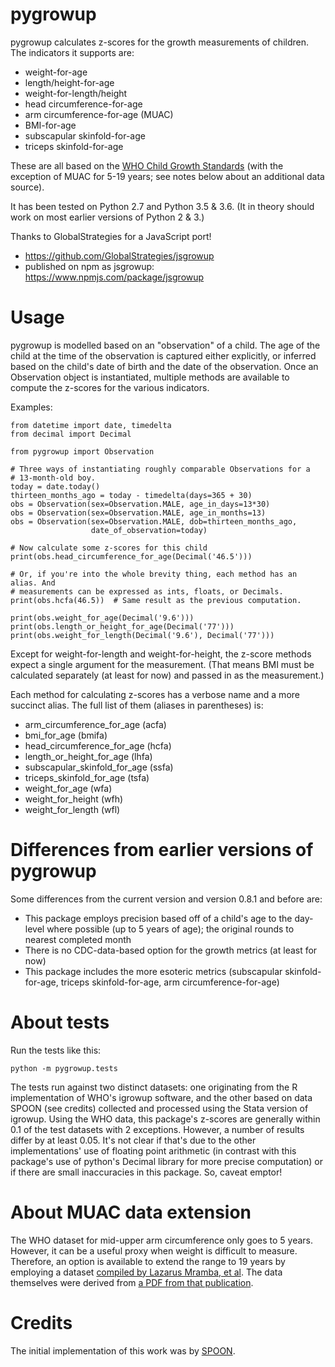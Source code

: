 # pygrowup


pygrowup calculates z-scores for the growth measurements of children. The
indicators it supports are:

* weight-for-age
* length/height-for-age
* weight-for-length/height
* head circumference-for-age
* arm circumference-for-age (MUAC)
* BMI-for-age
* subscapular skinfold-for-age
* triceps skinfold-for-age

These are all based on the
[WHO Child Growth Standards](http://www.who.int/childgrowth/standards/en/)
(with the exception of MUAC for 5-19 years; see notes below about an additional
data source).

It has been tested on Python 2.7 and Python 3.5 & 3.6. (It in theory should work
on most earlier versions of Python 2 & 3.)

Thanks to GlobalStrategies for a JavaScript port!
* https://github.com/GlobalStrategies/jsgrowup
* published on npm as jsgrowup: https://www.npmjs.com/package/jsgrowup

Usage
=====

pygrowup is modelled based on an "observation" of a child. The age of the child
at the time of the observation is captured either explicitly, or inferred based
on the child's date of birth and the date of the observation. Once an Observation
object is instantiated, multiple methods are available to compute the z-scores
for the various indicators.

Examples:

    from datetime import date, timedelta
    from decimal import Decimal

    from pygrowup import Observation

    # Three ways of instantiating roughly comparable Observations for a
    # 13-month-old boy.
    today = date.today()
    thirteen_months_ago = today - timedelta(days=365 + 30)
    obs = Observation(sex=Observation.MALE, age_in_days=13*30)
    obs = Observation(sex=Observation.MALE, age_in_months=13)
    obs = Observation(sex=Observation.MALE, dob=thirteen_months_ago,
                      date_of_observation=today)

    # Now calculate some z-scores for this child
    print(obs.head_circumference_for_age(Decimal('46.5')))

    # Or, if you're into the whole brevity thing, each method has an alias. And
    # measurements can be expressed as ints, floats, or Decimals.
    print(obs.hcfa(46.5))  # Same result as the previous computation.

    print(obs.weight_for_age(Decimal('9.6')))
    print(obs.length_or_height_for_age(Decimal('77')))
    print(obs.weight_for_length(Decimal('9.6'), Decimal('77')))

Except for weight-for-length and weight-for-height, the z-score methods expect
a single argument for the measurement. (That means BMI must be calculated
separately (at least for now) and passed in as the measurement.)

Each method for calculating z-scores has a verbose name and a more succinct
alias. The full list of them (aliases in parentheses) is:

* arm\_circumference\_for\_age (acfa)
* bmi\_for\_age (bmifa)
* head\_circumference\_for\_age (hcfa)
* length\_or\_height\_for\_age (lhfa)
* subscapular\_skinfold\_for\_age (ssfa)
* triceps\_skinfold\_for\_age (tsfa)
* weight\_for\_age (wfa)
* weight\_for\_height (wfh)
* weight\_for\_length (wfl)

Differences from earlier versions of pygrowup
=========================
Some differences from the current version and version 0.8.1 and before are:

* This package employs precision based off of a child's age to the day-level
  where possible (up to 5 years of age); the original rounds to nearest
  completed month
* There is no CDC-data-based option for the growth metrics (at least for now)
* This package includes the more esoteric metrics (subscapular skinfold-for-age,
  triceps skinfold-for-age, arm circumference-for-age)

About tests
===========
Run the tests like this:

```python -m pygrowup.tests```

The tests run against two distinct datasets: one originating from the R
implementation of WHO's igrowup software, and the other based on data SPOON (see
credits) collected and processed using the Stata version of igrowup. Using the
WHO data, this package's z-scores are generally within 0.1 of the test datasets
with 2 exceptions. However, a number of results differ by at least 0.05. It's
not clear if that's due to the other implementations' use of floating point
arithmetic (in contrast with this package's use of python's Decimal library for
more precise computation) or if there are small inaccuracies in this
package. So, caveat emptor!

About MUAC data extension
=========================
The WHO dataset for mid-upper arm circumference only goes to 5 years. However,
it can be a useful proxy when weight is difficult to measure. Therefore, an
option is available to extend the range to 19 years by employing a dataset
[compiled by Lazarus Mramba, et al](http://www.bmj.com/content/358/bmj.j3423).
The data themselves were derived from
[a PDF from that publication](http://www.bmj.com/content/bmj/suppl/2017/08/03/bmj.j3423.DC1/mral036206.ww1.pdf).

Credits
=======

The initial implementation of this work was by [SPOON](http://www.spoonfoundation.org).
